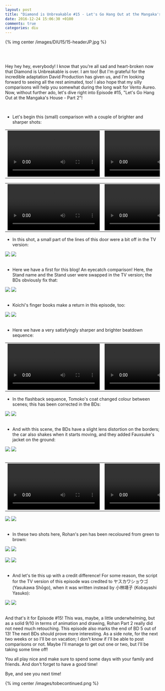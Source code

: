 ```yaml
---
layout: post
title: "Diamond is Unbreakable #15 - Let's Go Hang Out at the Mangaka's House - Part 2"
date: 2016-12-24 15:06:30 +0100
comments: true
categories: diu
---
```


{% img center /images/DIU15/15-headerJP.jpg %}
<!-- more -->

<br>
<br>

Hey hey hey, everybody! I know that you're all sad and heart-broken now that Diamond is Unbreakable is over. I am too! But I'm grateful for the incredible adaptation David Production has given us, and I'm looking forward to seeing all the rest animated, too! I also hope that my silly comparisons will help you somewhat during the long wait for Vento Aureo. Now, without further ado, let's dive right into Episode #15, "Let's Go Hang Out at the Mangaka's House - Part 2"!

<br>

- Let's begin this (small) comparison with a couple of brighter and sharper shots:

<table width="100%">
<tr>
<td align="left" valign="top" width="50%">
<video class='center' nocontrols loop preload='auto'>
  <source src="./../videos/DIU15/TV 01 - brighter 1.webm" type='video/webm; codecs="vp8, vorbis"'>
</video>
</td>
<td align="left" valign="top" width="50%">
<video class='center' nocontrols loop preload='auto'>
  <source src="./../videos/DIU15/BD 01 - brighter 1.webm" type='video/webm; codecs="vp8, vorbis"'>
</video>
</td>
</tr>
</table>

<table width="100%">
<tr>
<td align="left" valign="top" width="50%">
<video class='center' nocontrols loop preload='auto'>
  <source src="./../videos/DIU15/TV 02 - brighter 2.webm" type='video/webm; codecs="vp8, vorbis"'>
</video>
</td>
<td align="left" valign="top" width="50%">
<video class='center' nocontrols loop preload='auto'>
  <source src="./../videos/DIU15/BD 02 - brighter 2.webm" type='video/webm; codecs="vp8, vorbis"'>
</video>
</td>
</tr>
</table>

- In this shot, a small part of the lines of this door were a bit off in the TV version:

<div id="container1" class="twentytwenty-container">
 <img src="./../images/DIU15/tv-08520.jpg" />
 <img src="./../images/DIU15/bd-08520.jpg" />
</div>

<br>

- Here we have a first for this blog! An eyecatch comparison! Here, the Stand name and the Stand user were swapped in the TV version; the BDs obviously fix that:

<div id="container1" class="twentytwenty-container">
 <img src="./../images/DIU15/tv-15125.jpg" />
 <img src="./../images/DIU15/bd-15125.jpg" />
</div>

<br>

- Koichi's finger books make a return in this episode, too:

<div id="container1" class="twentytwenty-container">
 <img src="./../images/DIU15/tv-15770.jpg" />
 <img src="./../images/DIU15/bd-15770.jpg" />
</div>

<br>

- Here we have a very satisfyingly sharper and brighter beatdown sequence:

<table width="100%">
<tr>
<td align="left" valign="top" width="50%">
<video class='center' nocontrols loop preload='auto'>
  <source src="./../videos/DIU15/TV 03 - brighter 3.webm" type='video/webm; codecs="vp8, vorbis"'>
</video>
</td>
<td align="left" valign="top" width="50%">
<video class='center' nocontrols loop preload='auto'>
  <source src="./../videos/DIU15/BD 03 - brighter 3.webm" type='video/webm; codecs="vp8, vorbis"'>
</video>
</td>
</tr>
</table>

- In the flashback sequence, Tomoko's coat changed colour between scenes; this has been corrected in the BDs:

<div id="container1" class="twentytwenty-container">
 <img src="./../images/DIU15/tv-27430.jpg" />
 <img src="./../images/DIU15/bd-27430.jpg" />
</div>

<br>

- And with this scene, the BDs have a slight lens distortion on the borders; the car also shakes when it starts moving, and they added Fauxsuke's jacket on the ground:

<div id="container1" class="twentytwenty-container">
 <img src="./../images/DIU15/tv-29025.jpg" />
 <img src="./../images/DIU15/bd-29025.jpg" />
</div>

<br>

<table width="100%">
<tr>
<td align="left" valign="top" width="50%">
<video class='center' nocontrols loop preload='auto'>
  <source src="./../videos/DIU15/TV 04 - shaking.webm" type='video/webm; codecs="vp8, vorbis"'>
</video>
</td>
<td align="left" valign="top" width="50%">
<video class='center' nocontrols loop preload='auto'>
  <source src="./../videos/DIU15/BD 04 - shaking.webm" type='video/webm; codecs="vp8, vorbis"'>
</video>
</td>
</tr>
</table>

<div id="container1" class="twentytwenty-container">
 <img src="./../images/DIU15/tv-29055.jpg" />
 <img src="./../images/DIU15/bd-29055.jpg" />
</div>

<br>

- In these two shots here, Rohan's pen has been recoloured from green to brown:

<div id="container1" class="twentytwenty-container">
 <img src="./../images/DIU15/tv-30700.jpg" />
 <img src="./../images/DIU15/bd-30700.jpg" />
</div>

<br>

<div id="container1" class="twentytwenty-container">
 <img src="./../images/DIU15/tv-30800.jpg" />
 <img src="./../images/DIU15/bd-30800.jpg" />
</div>

<br>

- And let's tie this up with a credit difference! For some reason, the script for the TV version of this episode was credited to ヤスカワショウゴ (Yasukawa Shōgo), when it was written instead by 小林靖子 (Kobayashi Yasuko):

<div id="container1" class="twentytwenty-container">
 <img src="./../images/DIU15/tv-33820.jpg" />
 <img src="./../images/DIU15/bd-33820.jpg" />
</div>

<br>

And that's it for Episode #15! This was, maybe, a little underwhelming, but as a solid 9/10 in terms of animation and drawing, Rohan Part 2 really did not need much retouching. This episode also marks the end of BD 5 out of 13! The next BDs should prove more interesting.
As a side note, for the next two weeks or so I'll be on vacation; I don't know if I'll be able to post comparisons or not. Maybe I'll manage to get out one or two, but I'll be taking some time off!

You all play nice and make sure to spend some days with your family and friends. And don't forget to have a good time!

Bye, and see you next time!

{% img center /images/tobecontinued.png %}
